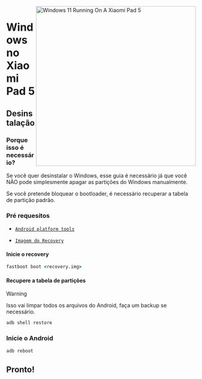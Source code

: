 <img align="right" src="https://raw.githubusercontent.com/erdilS/Port-Windows-11-Xiaomi-Pad-5/main/nabu.png" width="425" alt="Windows 11 Running On A Xiaomi Pad 5">

# Windows no Xiaomi Pad 5

## Desinstalação

### Porque isso é necessário?

Se você quer desinstalar o Windows, esse guia é necessário já que você NÃO pode simplesmente apagar as partições do Windows manualmente.

Se você pretende bloquear o bootloader, é necessário recuperar a tabela de partição padrão.

### Pré requesitos

- [```Android platform tools```](https://developer.android.com/studio/releases/platform-tools)
  
- [```Imagem do Recovery```](https://github.com/erdilS/Port-Windows-11-Xiaomi-Pad-5/releases/download/1.0/recovery.img)

#### Inicie o recovery
```cmd
fastboot boot <recovery.img>
```

#### Recupere a tabela de partições
> [!Warning]
> Isso vai limpar todos os arquivos do Android, faça um backup se necessário.
```cmd
adb shell restore
```

### Inicie o Android 
```cmd
adb reboot 
```
## Pronto!
